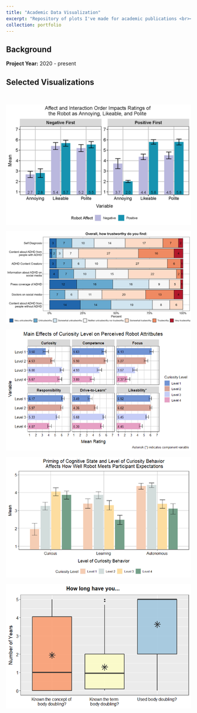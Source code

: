 ```yaml
---
title: "Academic Data Visualization"
excerpt: "Repository of plots I've made for academic publications <br><br><img src='/images/trust1.png' width="200" height="200">"
collection: portfolio
---
```


## Background

**Project Year:** 2020 - present

## Selected Visualizations
<br>

<img src='/images/Int_ALP.png'><br>

<img src='/images/trust1.png'><br>

<img src='/images/study1_main.png'><br>

<img src='/images/study2_int_expectation.png'><br>

<img src='/images/boxplot2.png'><br>

